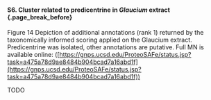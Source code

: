 #### S6. Cluster related to predicentrine in *Glaucium* extract {.page_break_before}

Figure 14 Depiction of additional annotations (rank 1) returned by the taxonomically informed scoring applied on the Glaucium extract. Predicentrine was isolated, other annotations are putative. Full MN is available online: ([https://gnps.ucsd.edu/ProteoSAFe/status.jsp?task=a475a78d9ae8484b904bcad7a16abd1f](https://gnps.ucsd.edu/ProteoSAFe/status.jsp?task=a475a78d9ae8484b904bcad7a16abd1f))

TODO